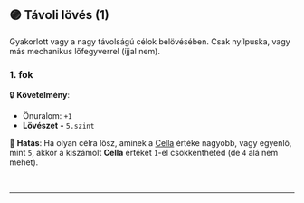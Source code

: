 ## 🟣 Távoli lövés (1)

Gyakorlott vagy a nagy távolságú célok belövésében. Csak nyílpuska, vagy más mechanikus lőfegyverrel (íjjal nem).
### 1. fok

🔒 **Követelmény**:
- Önuralom: `+1`
- **Lövészet**  **-** `5.szint`

🌟 **Hatás**: Ha olyan célra lősz, aminek a [Cella](../072_tavharc_ve_oszto_cella.md#cella) értéke nagyobb, vagy egyenlő, mint `5`, akkor a kiszámolt **Cella** értékét `1`-el csökkentheted (de `4` alá nem mehet).

<br />

---
